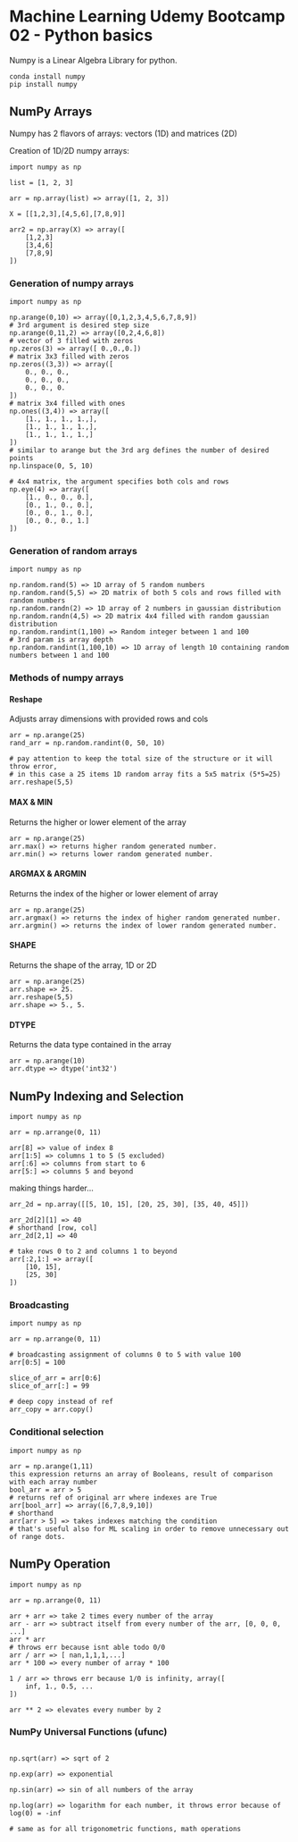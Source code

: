 # Machine Learning Udemy Bootcamp 02 - Python basics

Numpy is a Linear Algebra Library for python.
```
conda install numpy
pip install numpy
```

## NumPy Arrays
Numpy has 2 flavors of arrays: vectors (1D) and matrices (2D)

Creation of 1D/2D numpy arrays:
```
import numpy as np

list = [1, 2, 3]

arr = np.array(list) => array([1, 2, 3])

X = [[1,2,3],[4,5,6],[7,8,9]]

arr2 = np.array(X) => array([
    [1,2,3]
    [3,4,6]
    [7,8,9]
])
```

### Generation of numpy arrays
```
import numpy as np

np.arange(0,10) => array([0,1,2,3,4,5,6,7,8,9])
# 3rd argument is desired step size
np.arange(0,11,2) => array([0,2,4,6,8])
# vector of 3 filled with zeros
np.zeros(3) => array([ 0.,0.,0.])
# matrix 3x3 filled with zeros
np.zeros((3,3)) => array([
    0., 0., 0.,
    0., 0., 0.,
    0., 0., 0.
])
# matrix 3x4 filled with ones
np.ones((3,4)) => array([
    [1., 1., 1., 1.,],
    [1., 1., 1., 1.,],
    [1., 1., 1., 1.,]
])
# similar to arange but the 3rd arg defines the number of desired points
np.linspace(0, 5, 10)

# 4x4 matrix, the argument specifies both cols and rows
np.eye(4) => array([
    [1., 0., 0., 0.],
    [0., 1., 0., 0.],
    [0., 0., 1., 0.],
    [0., 0., 0., 1.]
])
```

### Generation of random arrays
```
import numpy as np

np.random.rand(5) => 1D array of 5 random numbers
np.random.rand(5,5) => 2D matrix of both 5 cols and rows filled with random numbers
np.random.randn(2) => 1D array of 2 numbers in gaussian distribution
np.random.randn(4,5) => 2D matrix 4x4 filled with random gaussian distribution
np.random.randint(1,100) => Random integer between 1 and 100
# 3rd param is array depth
np.random.randint(1,100,10) => 1D array of length 10 containing random numbers between 1 and 100
```

### Methods of numpy arrays

#### Reshape
Adjusts array dimensions with provided rows and cols
```
arr = np.arange(25)
rand_arr = np.random.randint(0, 50, 10)

# pay attention to keep the total size of the structure or it will throw error,
# in this case a 25 items 1D random array fits a 5x5 matrix (5*5=25)
arr.reshape(5,5)
```

#### MAX & MIN
Returns the higher or lower element of the array
```
arr = np.arange(25)
arr.max() => returns higher random generated number.
arr.min() => returns lower random generated number.
```

#### ARGMAX & ARGMIN
Returns the index of the higher or lower element of array
```
arr = np.arange(25)
arr.argmax() => returns the index of higher random generated number.
arr.argmin() => returns the index of lower random generated number.
```

#### SHAPE
Returns the shape of the array, 1D or 2D
```
arr = np.arange(25)
arr.shape => 25.
arr.reshape(5,5)
arr.shape => 5., 5.
```

#### DTYPE
Returns the data type contained in the array
```
arr = np.arange(10)
arr.dtype => dtype('int32')
```

## NumPy Indexing and Selection
```
import numpy as np

arr = np.arrange(0, 11)

arr[8] => value of index 8
arr[1:5] => columns 1 to 5 (5 excluded)
arr[:6] => columns from start to 6
arr[5:] => columns 5 and beyond

```

making things harder...

```
arr_2d = np.array([[5, 10, 15], [20, 25, 30], [35, 40, 45]])

arr_2d[2][1] => 40
# shorthand [row, col]
arr_2d[2,1] => 40

# take rows 0 to 2 and columns 1 to beyond
arr[:2,1:] => array([
    [10, 15],
    [25, 30]
])
```

### Broadcasting
```
import numpy as np

arr = np.arrange(0, 11)

# broadcasting assignment of columns 0 to 5 with value 100 
arr[0:5] = 100

slice_of_arr = arr[0:6]
slice_of_arr[:] = 99

# deep copy instead of ref
arr_copy = arr.copy()
```

### Conditional selection

```
import numpy as np

arr = np.arange(1,11)
this expression returns an array of Booleans, result of comparison with each array number
bool_arr = arr > 5
# returns ref of original arr where indexes are True
arr[bool_arr] => array([6,7,8,9,10])
# shorthand
arr[arr > 5] => takes indexes matching the condition
# that's useful also for ML scaling in order to remove unnecessary out of range dots.
```

## NumPy Operation
```
import numpy as np

arr = np.arrange(0, 11)

arr + arr => take 2 times every number of the array
arr - arr => subtract itself from every number of the arr, [0, 0, 0, ...]
arr * arr
# throws err because isnt able todo 0/0
arr / arr => [ nan,1,1,1,...]
arr * 100 => every number of array * 100

1 / arr => throws err because 1/0 is infinity, array([
    inf, 1., 0.5, ...
])

arr ** 2 => elevates every number by 2
```
### NumPy Universal Functions (ufunc) 
```

np.sqrt(arr) => sqrt of 2

np.exp(arr) => exponential

np.sin(arr) => sin of all numbers of the array

np.log(arr) => logarithm for each number, it throws error because of log(0) = -inf

# same as for all trigonometric functions, math operations
```
